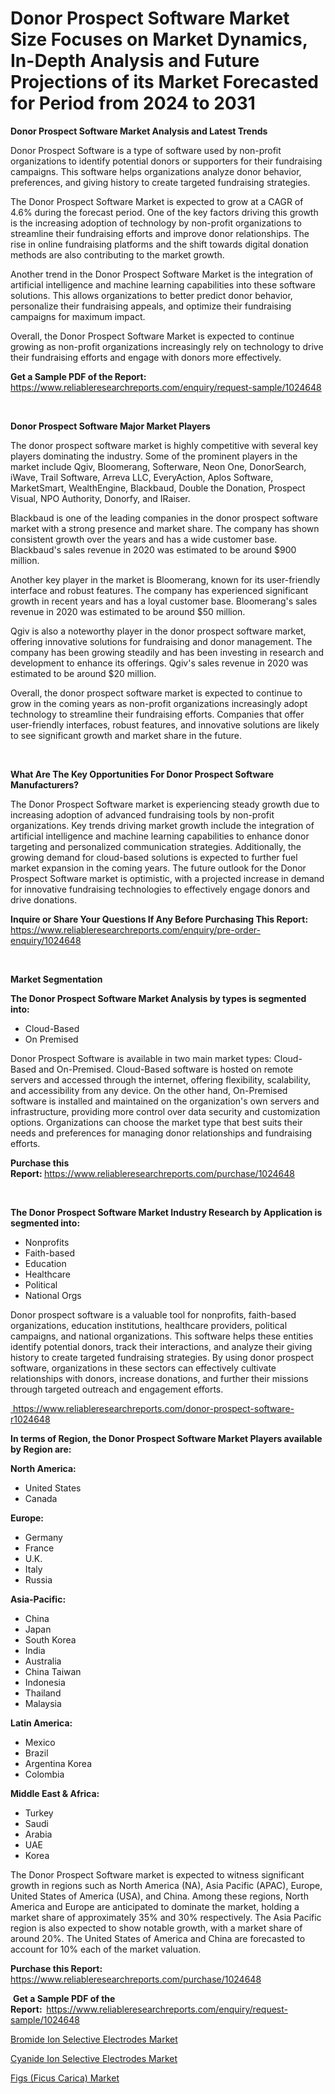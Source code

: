 <p><h1>Donor Prospect Software Market Size Focuses on Market Dynamics, In-Depth Analysis and Future Projections of its Market Forecasted for Period from 2024 to 2031</h1></p><p><strong>Donor Prospect Software Market Analysis and Latest Trends</strong></p>
<p><p>Donor Prospect Software is a type of software used by non-profit organizations to identify potential donors or supporters for their fundraising campaigns. This software helps organizations analyze donor behavior, preferences, and giving history to create targeted fundraising strategies.</p><p>The Donor Prospect Software Market is expected to grow at a CAGR of 4.6% during the forecast period. One of the key factors driving this growth is the increasing adoption of technology by non-profit organizations to streamline their fundraising efforts and improve donor relationships. The rise in online fundraising platforms and the shift towards digital donation methods are also contributing to the market growth.</p><p>Another trend in the Donor Prospect Software Market is the integration of artificial intelligence and machine learning capabilities into these software solutions. This allows organizations to better predict donor behavior, personalize their fundraising appeals, and optimize their fundraising campaigns for maximum impact.</p><p>Overall, the Donor Prospect Software Market is expected to continue growing as non-profit organizations increasingly rely on technology to drive their fundraising efforts and engage with donors more effectively.</p></p>
<p><strong>Get a Sample PDF of the Report:&nbsp;</strong> <a href="https://www.reliableresearchreports.com/enquiry/request-sample/1024648">https://www.reliableresearchreports.com/enquiry/request-sample/1024648</a></p>
<p>&nbsp;</p>
<p><strong>Donor Prospect Software Major Market Players</strong></p>
<p><p>The donor prospect software market is highly competitive with several key players dominating the industry. Some of the prominent players in the market include Qgiv, Bloomerang, Softerware, Neon One, DonorSearch, iWave, Trail Software, Arreva LLC, EveryAction, Aplos Software, MarketSmart, WealthEngine, Blackbaud, Double the Donation, Prospect Visual, NPO Authority, Donorfy, and IRaiser.</p><p>Blackbaud is one of the leading companies in the donor prospect software market with a strong presence and market share. The company has shown consistent growth over the years and has a wide customer base. Blackbaud's sales revenue in 2020 was estimated to be around $900 million.</p><p>Another key player in the market is Bloomerang, known for its user-friendly interface and robust features. The company has experienced significant growth in recent years and has a loyal customer base. Bloomerang's sales revenue in 2020 was estimated to be around $50 million.</p><p>Qgiv is also a noteworthy player in the donor prospect software market, offering innovative solutions for fundraising and donor management. The company has been growing steadily and has been investing in research and development to enhance its offerings. Qgiv's sales revenue in 2020 was estimated to be around $20 million.</p><p>Overall, the donor prospect software market is expected to continue to grow in the coming years as non-profit organizations increasingly adopt technology to streamline their fundraising efforts. Companies that offer user-friendly interfaces, robust features, and innovative solutions are likely to see significant growth and market share in the future.</p></p>
<p>&nbsp;</p>
<p><strong>What Are The Key Opportunities For Donor Prospect Software Manufacturers?</strong></p>
<p><p>The Donor Prospect Software market is experiencing steady growth due to increasing adoption of advanced fundraising tools by non-profit organizations. Key trends driving market growth include the integration of artificial intelligence and machine learning capabilities to enhance donor targeting and personalized communication strategies. Additionally, the growing demand for cloud-based solutions is expected to further fuel market expansion in the coming years. The future outlook for the Donor Prospect Software market is optimistic, with a projected increase in demand for innovative fundraising technologies to effectively engage donors and drive donations.</p></p>
<p><strong>Inquire or Share Your Questions If Any Before Purchasing This Report:</strong> <a href="https://www.reliableresearchreports.com/enquiry/pre-order-enquiry/1024648">https://www.reliableresearchreports.com/enquiry/pre-order-enquiry/1024648</a></p>
<p>&nbsp;</p>
<p><strong>Market Segmentation</strong></p>
<p><strong>The Donor Prospect Software Market Analysis by types is segmented into:</strong></p>
<p><ul><li>Cloud-Based</li><li>On Premised</li></ul></p>
<p><p>Donor Prospect Software is available in two main market types: Cloud-Based and On-Premised. Cloud-Based software is hosted on remote servers and accessed through the internet, offering flexibility, scalability, and accessibility from any device. On the other hand, On-Premised software is installed and maintained on the organization's own servers and infrastructure, providing more control over data security and customization options. Organizations can choose the market type that best suits their needs and preferences for managing donor relationships and fundraising efforts.</p></p>
<p><strong>Purchase this Report:&nbsp;</strong><a href="https://www.reliableresearchreports.com/purchase/1024648">https://www.reliableresearchreports.com/purchase/1024648</a></p>
<p>&nbsp;</p>
<p><strong>The Donor Prospect Software Market Industry Research by Application is segmented into:</strong></p>
<p><ul><li>Nonprofits</li><li>Faith-based</li><li>Education</li><li>Healthcare</li><li>Political</li><li>National Orgs</li></ul></p>
<p><p>Donor prospect software is a valuable tool for nonprofits, faith-based organizations, education institutions, healthcare providers, political campaigns, and national organizations. This software helps these entities identify potential donors, track their interactions, and analyze their giving history to create targeted fundraising strategies. By using donor prospect software, organizations in these sectors can effectively cultivate relationships with donors, increase donations, and further their missions through targeted outreach and engagement efforts.</p></p>
<p><a href="https://www.reliableresearchreports.com/donor-prospect-software-r1024648">&nbsp;https://www.reliableresearchreports.com/donor-prospect-software-r1024648</a></p>
<p><strong>In terms of Region, the Donor Prospect Software Market Players available by Region are:</strong></p>
<p>
    <p> <strong> North America: </strong>
        <ul>
            <li>United States</li>
            <li>Canada</li>
        </ul>
        </p> 
    <p> <strong> Europe: </strong>
        <ul>
            <li>Germany</li>
            <li>France</li>
            <li>U.K.</li>
            <li>Italy</li>
            <li>Russia</li>
        </ul>
        </p> 
    <p> <strong> Asia-Pacific: </strong>
        <ul>
            <li>China</li>
            <li>Japan</li>
            <li>South Korea</li>
            <li>India</li>
            <li>Australia</li>
            <li>China Taiwan</li>
            <li>Indonesia</li>
            <li>Thailand</li>
            <li>Malaysia</li>
        </ul>
        </p> 
    <p> <strong> Latin America: </strong>
        <ul>
            <li>Mexico</li>
            <li>Brazil</li>
            <li>Argentina Korea</li>
            <li>Colombia</li>
        </ul>
        </p> 
    <p> <strong> Middle East & Africa: </strong>
        <ul>
            <li>Turkey</li>
            <li>Saudi</li>
            <li>Arabia</li>
            <li>UAE</li>
            <li>Korea</li>
        </ul>
    </p>
    </p>
<p><p>The Donor Prospect Software market is expected to witness significant growth in regions such as North America (NA), Asia Pacific (APAC), Europe, United States of America (USA), and China. Among these regions, North America and Europe are anticipated to dominate the market, holding a market share of approximately 35% and 30% respectively. The Asia Pacific region is also expected to show notable growth, with a market share of around 20%. The United States of America and China are forecasted to account for 10% each of the market valuation.</p></p>
<p><strong>Purchase this Report: </strong><a href="https://www.reliableresearchreports.com/purchase/1024648">https://www.reliableresearchreports.com/purchase/1024648</a></p>
<p>&nbsp;<strong>Get a Sample PDF of the Report:&nbsp;&nbsp;</strong><a href="https://www.reliableresearchreports.com/enquiry/request-sample/1024648">https://www.reliableresearchreports.com/enquiry/request-sample/1024648</a></p>
<p><strong></strong></p>
<p><p><a href="https://www.linkedin.com/pulse/bromide-ion-selective-electrodes-market-size-reveals-v8hwc">Bromide Ion Selective Electrodes Market</a></p><p><a href="https://www.linkedin.com/pulse/cyanide-ion-selective-electrodes-market-analysis-sze-forecasted-3vtsc">Cyanide Ion Selective Electrodes Market</a></p><p><a href="https://www.linkedin.com/pulse/figs-ficus-carica-market-trends-analysis-forecasted-period-o9icc">Figs (Ficus Carica) Market</a></p></p>